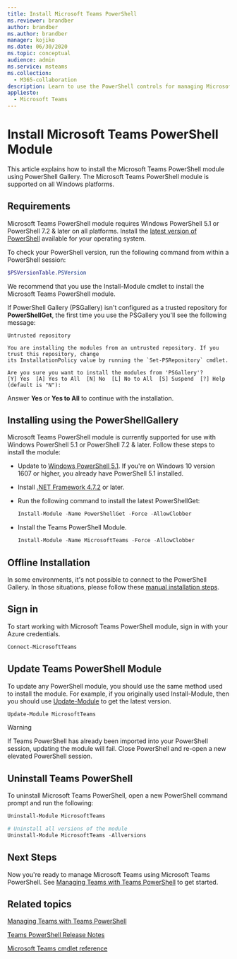 ```yaml
---
title: Install Microsoft Teams PowerShell
ms.reviewer: brandber
author: brandber
ms.author: brandber
manager: kojiko
ms.date: 06/30/2020
ms.topic: conceptual
audience: admin
ms.service: msteams
ms.collection:
  - M365-collaboration
description: Learn to use the PowerShell controls for managing Microsoft Teams.
appliesto:
  - Microsoft Teams
---
```


# Install Microsoft Teams PowerShell Module

This article explains how to install the Microsoft Teams PowerShell module using PowerShell Gallery. The Microsoft Teams PowerShell module is supported on all Windows platforms.

## Requirements

Microsoft Teams PowerShell module requires Windows PowerShell 5.1 or PowerShell 7.2 & later on all platforms. Install the [latest version of PowerShell](/powershell/scripting/install/installing-powershell) available for your operating system.

To check your PowerShell version, run the following command from within a PowerShell session:

```powershell
$PSVersionTable.PSVersion
```

We recommend that you use the  Install-Module cmdlet to install the Microsoft Teams PowerShell module.

If PowerShell Gallery (PSGallery) isn't configured as a trusted repository for **PowerShellGet**, the first time you use the PSGallery you'll see the following message:

```console
Untrusted repository

You are installing the modules from an untrusted repository. If you trust this repository, change
its InstallationPolicy value by running the `Set-PSRepository` cmdlet.

Are you sure you want to install the modules from 'PSGallery'?
[Y] Yes  [A] Yes to All  [N] No  [L] No to All  [S] Suspend  [?] Help (default is "N"):
```

Answer **Yes** or **Yes to All** to continue with the installation.

## Installing using the PowerShellGallery

Microsoft Teams PowerShell module is currently supported for use with Windows PowerShell 5.1 or PowerShell 7.2 & later. Follow these steps to install the module:

- Update to [Windows PowerShell 5.1](/powershell/scripting/windows-powershell/install/installing-windows-powershell#upgrading-existing-windows-powershell). If you're on Windows 10 version 1607 or higher, you already have PowerShell 5.1 installed.
- Install [.NET Framework 4.7.2](/dotnet/framework/install) or later.
- Run the following command to install the latest PowerShellGet:

  ```powershell
  Install-Module -Name PowerShellGet -Force -AllowClobber
  ```

- Install the Teams PowerShell Module.

  ```powershell
  Install-Module -Name MicrosoftTeams -Force -AllowClobber
  ```

## Offline Installation

In some environments, it's not possible to connect to the PowerShell Gallery. In those situations, please follow these [manual installation steps](https://aka.ms/psgallery-manualdownload).

## Sign in

To start working with Microsoft Teams PowerShell module, sign in with your Azure credentials.

```PowerShell
Connect-MicrosoftTeams
```

## Update Teams PowerShell Module

To update any PowerShell module, you should use the same method used to install the module. For example, if you originally used Install-Module, then you should use [Update-Module](/powershell/module/powershellget/update-module) to get the latest version.

```powershell
Update-Module MicrosoftTeams
```

> [!WARNING]
> If Teams PowerShell has already been imported into your PowerShell session, updating the module will fail. Close PowerShell and re-open a new elevated PowerShell session.

## Uninstall Teams PowerShell

To uninstall Microsoft Teams PowerShell, open a new PowerShell command prompt and run the following:

```powershell
Uninstall-Module MicrosoftTeams

# Uninstall all versions of the module
Uninstall-Module MicrosoftTeams -Allversions
```

## Next Steps

Now you're ready to manage Microsoft Teams using Microsoft Teams PowerShell. See [Managing Teams with Teams PowerShell](teams-powershell-managing-teams.md) to get started.

## Related topics

[Managing Teams with Teams PowerShell](teams-powershell-managing-teams.md)

[Teams PowerShell Release Notes](teams-powershell-release-notes.md)

[Microsoft Teams cmdlet reference](/powershell/teams/)

